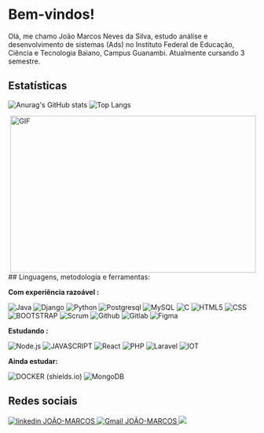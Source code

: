 # Bem-vindos!

Olá, me chamo João Marcos Neves da Silva, estudo análise e desenvolvimento de sistemas (Ads) no Instituto Federal de Educação, Ciência e Tecnologia Baiano, Campus Guanambi. Atualmente cursando 3 semestre.
## Estatísticas 
![Anurag's GitHub stats](https://github-readme-stats.vercel.app/api?username=JOaOMARcosNs&show_icons=true&theme=gotham)
![Top Langs](https://github-readme-stats.vercel.app/api/top-langs/?username=JOaOMARcosNs&theme=gotham)


<img align="right" alt="GIF" src="http://clubedosgeeks.com.br/wp-content/uploads/2016/01/dormrm.gif?raw=true" width="500" height="320" />
## Linguagens, metodologia e ferramentas:  

**Com experiência razoável :**

![Java](https://img.shields.io/badge/%20java-141321?style=for-the-badge&logo=java&logoColor=777BB4)
![Django](https://img.shields.io/badge/%20django-141321?style=for-the-badge&logo=django&logoColor=777BB4)
![Python](https://img.shields.io/badge/%20python-141321?style=for-the-badge&logo=python)
![Postgresql](https://img.shields.io/badge/%20postgresql-141321?style=for-the-badge&logo=postgresql&logoColor=31648C) 
![MySQL](https://img.shields.io/badge/%20mysql-141321?style=for-the-badge&logo=mysql) 
![C](https://img.shields.io/badge/%20c-141321?style=for-the-badge&logo=c&logoColor=777BB4)
![HTML5](https://img.shields.io/badge/%20html-141321?style=for-the-badge&logo=html5) 
![CSS](https://img.shields.io/badge/%20css-141321?style=for-the-badge&logo=css3&logoColor=31A1D6) 
![BOOTSTRAP ](https://img.shields.io/badge/%20bootstrap-141321?style=for-the-badge&logo=bootstrap&logoColor=777BB4)
![Scrum ](https://img.shields.io/badge/%20scrum-141321?style=for-the-badge&logo=scrum&logoColor=777BB4)
![Github](https://img.shields.io/badge/%20github-141321?style=for-the-badge&logo=github&logoColor=777BB4)
![Gitlab](https://img.shields.io/badge/%20gitlab-141321?style=for-the-badge&logo=gitlab&logoColor=777BB4)
![Figma](https://img.shields.io/badge/figma-141321?style=for-the-badge&logo=figma&logoColor=777BB4)

**Estudando :**

 
![Node.js](https://img.shields.io/badge/node.js-141321?style=for-the-badge&logo=node-dot-js&logoColor=777BB4)
![JAVASCRIPT ](https://img.shields.io/badge/%20JavaScript-141321?style=for-the-badge&logo=JavaScript&logoColor=777BB4)
![React ](https://img.shields.io/badge/%20React-141321?style=for-the-badge&logo=React&logoColor=777BB4)
![PHP](https://img.shields.io/badge/%20php-141321?style=for-the-badge&logo=php&logoColor=777BB4) 
![Laravel ](https://img.shields.io/badge/%20Laravel-141321?style=for-the-badge&logo=Laravel&logoColor=777BB4)
![IOT](https://img.shields.io/badge/%20iot-141321?style=for-the-badge&logo=iot&logoColor=777BB4)


**Ainda estudar:**

 
 
![DOCKER (shields.io)](https://img.shields.io/badge/%20docker-141321?style=for-the-badge&logo=docker&logoColor=777BB4)
![MongoDB](https://img.shields.io/badge/%20MongoDB-141321?style=for-the-badge&logo=MongoDB&logoColor=777BB4)

## Redes sociais
<a href="https://www.linkedin.com/in/jo%C3%A3o-marcos-neves-da-silva-7a2a39173/">
    <img src="https://img.shields.io/badge/linkedin%20-141321?style=for-the-badge&logo=linkedin&logoColor=777BB4" alt="linkedin JOÃO-MARCOS"/>
</a>
<a href="mailto:joaomarcosnina@gmail.com">
  <img src="https://img.shields.io/badge/gmail%20-141321?style=for-the-badge&logo=gmail&logoColor=777BB4" alt="Gmail JOÃO-MARCOS"/>
</a>
<a href="mailto:joaomarcos_iga@hotmail.com">
  <img src="https://img.shields.io/badge/Microsoft_Outlook-141321?style=for-the-badge&logo=microsoft-outlook&logoColor=777BB4"/>
</a>

